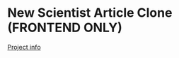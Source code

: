 # New Scientist Article Clone (FRONTEND ONLY)
[Project info](https://www.theodinproject.com/paths/full-stack-ruby-on-rails/courses/html-and-css/lessons/positioning-and-floating-elements)
